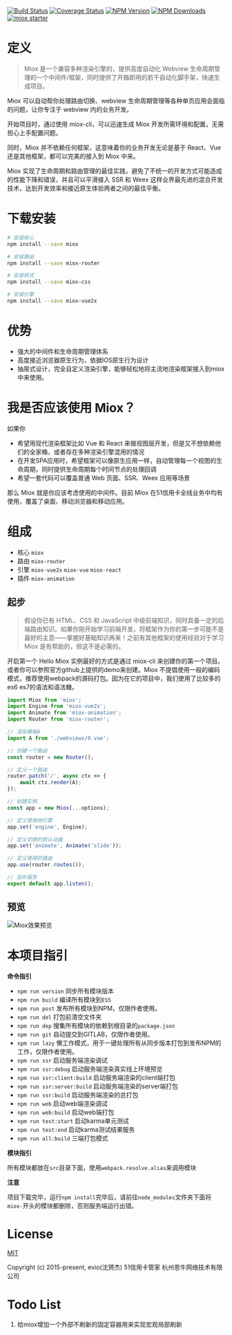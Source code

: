 [![Build Status](https://www.travis-ci.org/51nb/miox.svg?branch=master)](https://www.travis-ci.org/51nb/miox)
[![Coverage Status](https://coveralls.io/repos/github/51nb/miox/badge.svg)](https://coveralls.io/github/51nb/miox)
[![NPM Version](http://img.shields.io/npm/v/miox.svg?style=flat)](https://www.npmjs.org/package/miox)
[![NPM Downloads](https://img.shields.io/npm/dm/miox.svg?style=flat)](https://www.npmjs.org/package/miox)
[![miox starter](https://img.shields.io/badge/miox-starter-brightgreen.svg)](https://www.npmjs.org/package/miox)

# 定义

> Miox 是一个兼容多种渲染引擎的，提供高度自动化 Webview 生命周期管理的一个中间件/框架，同时提供了开箱即用的若干自动化脚手架，快速生成项目。

Miox 可以自动帮你处理路由切换、webview 生命周期管理等各种单页应用会面临的问题，让你专注于 webview 内的业务开发。

开始项目时，通过使用 miox-cli，可以迅速生成 Miox 开发所需环境和配置，无需担心上手配置问题。

同时，Miox 并不依赖任何框架，这意味着你的业务开发无论是基于 React、Vue 还是其他框架，都可以完美的接入到 Miox 中来。

Miox 实现了生命周期和路由管理的最佳实践，避免了不统一的开发方式可能造成的性能下降和错误，并且可以平滑接入 SSR 和 Weex 这样业界最先进的混合开发技术，达到开发效率和接近原生体验两者之间的最佳平衡。


# 下载安装

```bash
# 安装核心
npm install --save miox

# 安装路由
npm install --save miox-router

# 安装样式
npm install --save miox-css

# 安装引擎
npm install --save miox-vue2x
```

# 优势

- 强大的中间件和生命周期管理体系
- 高度接近浏览器原生行为，依据IOS原生行为设计
- 抽屉式设计，完全自定义渲染引擎，能够轻松地将主流地渲染框架接入到miox中来使用。

# 我是否应该使用 Miox？

如果你

- 希望用现代渲染框架比如 Vue 和 React 来做视图层开发，但是又不想依赖他们的全家桶，或者存在多种渲染引擎混用的情况
- 在开发SPA应用时，希望框架可以像原生应用一样，自动管理每一个视图的生命周期，同时提供生命周期每个时间节点的处理回调
- 希望一套代码可以覆盖普通 Web 页面、SSR、Weex 应用等场景

那么 Miox 就是你应该考虑使用的中间件。目前 Miox 在51信用卡全线业务中均有使用，覆盖了桌面、移动浏览器和移动应用。

# 组成

- 核心 `miox`
- 路由 `miox-router`
- 引擎 `miox-vue2x` `miox-vue` `miox-react`
- 插件 `miox-animation`

## 起步

> 假设你已有 HTML、CSS 和 JavaScript 中级前端知识，同时具备一定的后端路由知识。如果你刚开始学习前端开发，将框架作为你的第一步可能不是最好的主意——掌握好基础知识再来！之前有其他框架的使用经验对于学习 Miox 是有帮助的，但这不是必需的。

开启第一个 Hello Miox 实例最好的方式是通过 miox-cli 来创建你的第一个项目。或者你可以参照官方github上提供的demo来创建。Miox 不提倡使用一般的编码模式，推荐使用webpack的源码打包。因为在它的项目中，我们使用了比较多的es6 es7的语法和语法糖。

```javascript
import Miox from 'miox';
import Engine from 'miox-vue2x';
import Animate from 'miox-animation';
import Router from 'miox-router';

// 渲染模板A
import A from './webviews/0.vue';

// 创建一个路由
const router = new Router();

// 定义一个路由
router.patch('/', async ctx => {
    await ctx.render(A);
});

// 创建实例
const app = new Miox(...options);

// 定义使用地引擎
app.set('engine', Engine);

// 定义切换的默认动画
app.set('animate', Animate('slide'));

// 定义使用的路由
app.use(router.routes());

// 监听服务
export default app.listen();
```

## 预览

![Miox效果预览](http://pic.51zhangdan.com/u51/storage/a2/a878e1c6-2750-2b36-13f0-3f29544b3802.gif)

# 本项目指引

**命令指引**

- `npm run version` 同步所有模块版本
- `npm run build` 编译所有模块到`ES5`
- `npm run post` 发布所有模块到NPM，仅限作者使用。
- `npm run del` 打包前清空文件夹
- `npm run dep` 搜集所有模块的依赖到根目录的`package.json`
- `npm run git` 自动提交到GITLAB，仅限作者使用。
- `npm run lazy` 懒工作模式，用于一键处理所有从同步版本打包到发布NPM的工作，仅限作者使用。
- `npm run ssr` 启动服务端渲染调试
- `npm run ssr:debug` 启动服务端渲染真实线上环境预览
- `npm run ssr:client:build` 启动服务端渲染的client端打包
- `npm run ssr:server:build` 启动服务端渲染的server端打包
- `npm run ssr:build` 启动服务端渲染的总打包
- `npm run web` 启动web端渲染调试
- `npm run web:build` 启动web端打包
- `npm run test:start` 启动karma单元测试
- `npm run test:end` 启动karma测试结果服务
- `npm run all:build` 三端打包模式

**模块指引**

所有模块都放在`src`目录下面，使用`webpack.resolve.alias`来调用模块

**注意**

项目下载完毕，运行`npm install`完毕后，请前往`node_modules`文件夹下面将`miox-`开头的模块都删除，否则服务端运行出错。

# License

[MIT](https://opensource.org/licenses/MIT)

Copyright (c) 2015-present, evio(沈赟杰) 51信用卡管家 杭州恩牛网络技术有限公司

# Todo List

1. 给miox增加一个外部不刷新的固定容器用来实现宏观局部刷新
